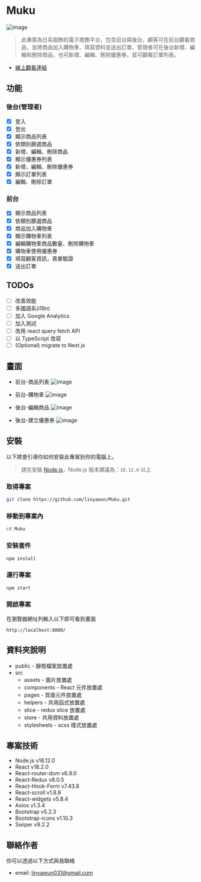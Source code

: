 # Muku
![image](https://i.imgur.com/rgVDQHb.jpg)
> 此專案為日系服飾的電子商務平台，包含前台與後台，顧客可在前台觀看商品，並將商品加入購物車、填寫資料並送出訂單，管理者可在後台新增、編輯和刪除商品，也可新增、編輯、刪除優惠券，並可觀看訂單列表。

- [線上觀看連結](https://linyawun.github.io/Muku/)

## 功能 
### 後台(管理者)
- [x] 登入
- [x] 登出
- [x] 顯示商品列表
- [x] 依類別篩選商品
- [x] 新增、編輯、刪除商品
- [x] 顯示優惠券列表
- [x] 新增、編輯、刪除優惠券
- [x] 顯示訂單列表
- [x] 編輯、刪除訂單
### 前台
- [x] 顯示商品列表
- [x] 依類別篩選商品
- [x] 商品加入購物車
- [x] 顯示購物車列表
- [x] 編輯購物車商品數量、刪除購物車
- [x] 購物車使用優惠券
- [x] 填寫顧客資訊，表單驗證
- [x] 送出訂單

## TODOs
- [ ] 改善效能
- [ ] 多國語系(i18n)
- [ ] 加入 Google Analytics
- [ ] 加入測試
- [ ] 改用 react query fetch API
- [ ] 以 TypeScript 改寫
- [ ] (Optional) migrate to Next.js

## 畫面
- 前台-商品列表
![image](https://i.imgur.com/vZkSfiKg.jpg)

- 前台-購物車
![image](https://i.imgur.com/S1Nsgmb.jpg)

- 後台-編輯商品
![image](https://i.imgur.com/mDxq0ph.jpg)

- 後台-建立優惠券
![image](https://i.imgur.com/A6jOOe8.png)

## 安裝
以下將會引導你如何安裝此專案到你的電腦上。
> 請先安裝 [Node.js](https://nodejs.org/zh-tw/download)，Node.js 版本建議為：`18.12.0` 以上
### 取得專案
```bash
git clone https://github.com/linyawun/Muku.git
```
### 移動到專案內
```bash
cd Muku
```
### 安裝套件
```bash
npm install
```
### 運行專案
```bash
npm start
```
### 開啟專案
在瀏覽器網址列輸入以下即可看到畫面
```
http://localhost:8000/
```

## 資料夾說明
- public - 靜態檔案放置處
- src
  - assets - 圖片放置處
  - components - React 元件放置處
  - pages - 頁面元件放置處
  - helpers - 共用函式放置處
  - slice - redux slice 放置處
  - store - 共用資料放置處
  - stylesheets - scss 樣式放置處
  
## 專案技術
- Node.js v18.12.0
- React v18.2.0
- React-router-dom v6.9.0
- React-Redux v8.0.5
- React-Hook-Form v7.43.8
- React-scroll v1.8.9
- React-widgets v5.8.4
- Axios v1.3.4
- Bootstrap v5.2.3
- Bootstrap-icons v1.10.3
- Swiper v9.2.2

## 聯絡作者
你可以透過以下方式與我聯絡
- email: linyawun031@gmail.com
